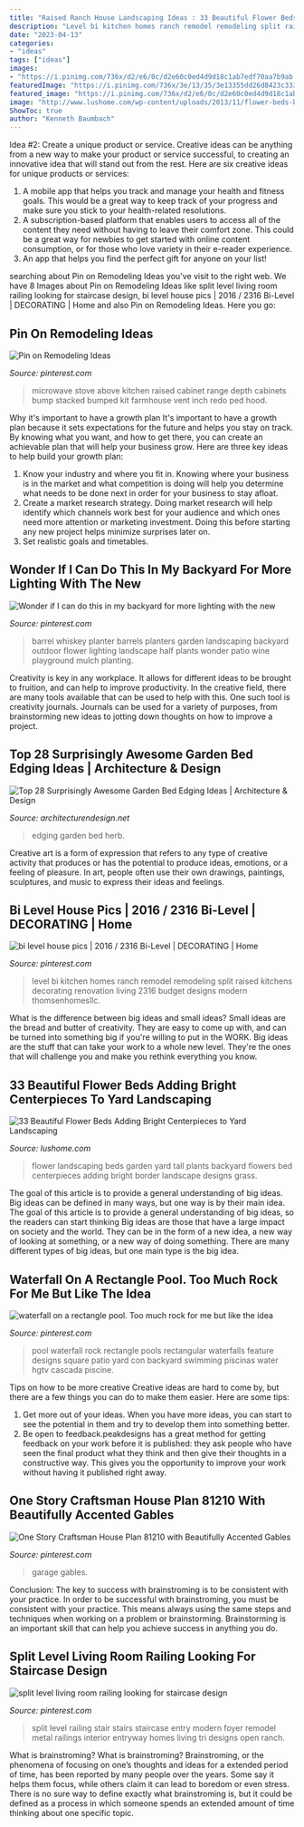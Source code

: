 ```yaml
---
title: "Raised Ranch House Landscaping Ideas : 33 Beautiful Flower Beds Adding Bright Centerpieces To Yard Landscaping"
description: "Level bi kitchen homes ranch remodel remodeling split raised kitchens decorating renovation living 2316 budget designs modern thomsenhomesllc"
date: "2023-04-13"
categories:
- "ideas"
tags: ["ideas"]
images:
- "https://i.pinimg.com/736x/d2/e6/0c/d2e60c0ed4d9d18c1ab7edf70aa7b9ab.jpg"
featuredImage: "https://i.pinimg.com/736x/3e/13/35/3e13355dd26d8423c33330f250c827a3.jpg"
featured_image: "https://i.pinimg.com/736x/d2/e6/0c/d2e60c0ed4d9d18c1ab7edf70aa7b9ab.jpg"
image: "http://www.lushome.com/wp-content/uploads/2013/11/flower-beds-backyard-landscaping-ideas-garden-design-26.jpg"
ShowToc: true
author: "Kenneth Baumbach"
---
```



Idea #2: Create a unique product or service.
Creative ideas can be anything from a new way to make your product or service successful, to creating an innovative idea that will stand out from the rest. Here are six creative ideas for unique products or services: 
1. A mobile app that helps you track and manage your health and fitness goals. This would be a great way to keep track of your progress and make sure you stick to your health-related resolutions. 
2. A subscription-based platform that enables users to access all of the content they need without having to leave their comfort zone. This could be a great way for newbies to get started with online content consumption, or for those who love variety in their e-reader experience. 
3. An app that helps you find the perfect gift for anyone on your list!

	

		
searching about Pin on Remodeling Ideas you've visit to the right web. We have 8 Images about Pin on Remodeling Ideas like split level living room railing looking for staircase design, bi level house pics | 2016 / 2316 Bi-Level | DECORATING | Home and also Pin on Remodeling Ideas. Here you go:
		
    
## Pin On Remodeling Ideas

<img loading=lazy src="https://i.pinimg.com/736x/d8/b8/d7/d8b8d7387aae81cc2e46c738a95cc227--microwave-above-stove-microwave-shelf.jpg" onerror="this.onerror=null;this.src='https://tse2.mm.bing.net/th?id=OIP.RwQrHls_7ER0tMvuIydd2AAAAA&amp;pid=15.1';" alt="Pin on Remodeling Ideas">

_Source: pinterest.com_

>microwave stove above kitchen raised cabinet range depth cabinets bump stacked bumped kit farmhouse vent inch redo ped hood. 

	

Why it's important to have a growth plan
It's important to have a growth plan because it sets expectations for the future and helps you stay on track. By knowing what you want, and how to get there, you can create an achievable plan that will help your business grow. Here are three key ideas to help build your growth plan: 
1. Know your industry and where you fit in. Knowing where your business is in the market and what competition is doing will help you determine what needs to be done next in order for your business to stay afloat. 
2. Create a market research strategy. Doing market research will help identify which channels work best for your audience and which ones need more attention or marketing investment. Doing this before starting any new project helps minimize surprises later on. 
3. Set realistic goals and timetables.

    
## Wonder If I Can Do This In My Backyard For More Lighting With The New

<img loading=lazy src="https://i.pinimg.com/736x/3e/13/35/3e13355dd26d8423c33330f250c827a3.jpg" onerror="this.onerror=null;this.src='https://tse3.mm.bing.net/th?id=OIP.A1uKB5X4Eq0_24kJCLPRqAHaJ6&amp;pid=15.1';" alt="Wonder if I can do this in my backyard for more lighting with the new">

_Source: pinterest.com_

>barrel whiskey planter barrels planters garden landscaping backyard outdoor flower lighting landscape half plants wonder patio wine playground mulch planting. 

	

Creativity is key in any workplace. It allows for different ideas to be brought to fruition, and can help to improve productivity. In the creative field, there are many tools available that can be used to help with this. One such tool is creativity journals. Journals can be used for a variety of purposes, from brainstorming new ideas to jotting down thoughts on how to improve a project.

    
## Top 28 Surprisingly Awesome Garden Bed Edging Ideas | Architecture &amp; Design

<img loading=lazy src="https://cdn.architecturendesign.net/wp-content/uploads/2015/04/Garden-Bed-Edging-Ideas-AD-27.jpg" onerror="this.onerror=null;this.src='https://tse1.mm.bing.net/th?id=OIP.2wt9rqbQuikhidolXVdYAQHaLH&amp;pid=15.1';" alt="Top 28 Surprisingly Awesome Garden Bed Edging Ideas | Architecture &amp; Design">

_Source: architecturendesign.net_

>edging garden bed herb. 

	

Creative art is a form of expression that refers to any type of creative activity that produces or has the potential to produce ideas, emotions, or a feeling of pleasure. In art, people often use their own drawings, paintings, sculptures, and music to express their ideas and feelings.

    
## Bi Level House Pics | 2016 / 2316 Bi-Level | DECORATING | Home

<img loading=lazy src="https://i.pinimg.com/736x/d2/e6/0c/d2e60c0ed4d9d18c1ab7edf70aa7b9ab.jpg" onerror="this.onerror=null;this.src='https://tse4.mm.bing.net/th?id=OIP.4jIe41GmK_E-KI_qbJ5gLAHaE6&amp;pid=15.1';" alt="bi level house pics | 2016 / 2316 Bi-Level | DECORATING | Home">

_Source: pinterest.com_

>level bi kitchen homes ranch remodel remodeling split raised kitchens decorating renovation living 2316 budget designs modern thomsenhomesllc. 

	

What is the difference between big ideas and small ideas?
Small ideas are the bread and butter of creativity. They are easy to come up with, and can be turned into something big if you're willing to put in the WORK. Big ideas are the stuff that can take your work to a whole new level. They're the ones that will challenge you and make you rethink everything you know.

    
## 33 Beautiful Flower Beds Adding Bright Centerpieces To Yard Landscaping

<img loading=lazy src="http://www.lushome.com/wp-content/uploads/2013/11/flower-beds-backyard-landscaping-ideas-garden-design-26.jpg" onerror="this.onerror=null;this.src='https://tse4.mm.bing.net/th?id=OIP.kxtOqiip6OHLZoSoyLLuxQAAAA&amp;pid=15.1';" alt="33 Beautiful Flower Beds Adding Bright Centerpieces to Yard Landscaping">

_Source: lushome.com_

>flower landscaping beds garden yard tall plants backyard flowers bed centerpieces adding bright border landscape designs grass. 

	

The goal of this article is to provide a general understanding of big ideas. Big ideas can be defined in many ways, but one way is by their main idea. The goal of this article is to provide a general understanding of big ideas, so the readers can start thinking
Big ideas are those that have a large impact on society and the world. They can be in the form of a new idea, a new way of looking at something, or a new way of doing something. There are many different types of big ideas, but one main type is the big idea.

    
## Waterfall On A Rectangle Pool. Too Much Rock For Me But Like The Idea

<img loading=lazy src="https://s-media-cache-ak0.pinimg.com/736x/7d/76/c8/7d76c8aee072fbd6a81bff5cc7844b10.jpg" onerror="this.onerror=null;this.src='https://tse4.mm.bing.net/th?id=OIP.a0EFe5QG2LDYlsSWzid2dgHaJ4&amp;pid=15.1';" alt="waterfall on a rectangle pool. Too much rock for me but like the idea">

_Source: pinterest.com_

>pool waterfall rock rectangle pools rectangular waterfalls feature designs square patio yard con backyard swimming piscinas water hgtv cascada piscine. 

	

Tips on how to be more creative
Creative ideas are hard to come by, but there are a few things you can do to make them easier. Here are some tips: 
1. Get more out of your ideas. When you have more ideas, you can start to see the potential in them and try to develop them into something better. 
2. Be open to feedback.peakdesigns has a great method for getting feedback on your work before it is published: they ask people who have seen the final product what they think and then give their thoughts in a constructive way. This gives you the opportunity to improve your work without having it published right away.

    
## One Story Craftsman House Plan 81210 With Beautifully Accented Gables

<img loading=lazy src="https://i.pinimg.com/736x/ef/0f/4c/ef0f4c9e9934c87e3417a8aad3532ecd.jpg" onerror="this.onerror=null;this.src='https://tse1.mm.bing.net/th?id=OIP.GiwwkqxcsN6g6kCi5sL7lQHaLH&amp;pid=15.1';" alt="One Story Craftsman House Plan 81210 with Beautifully Accented Gables">

_Source: pinterest.com_

>garage gables. 

	

Conclusion: The key to success with brainstroming is to be consistent with your practice.
In order to be successful with brainstroming, you must be consistent with your practice. This means always using the same steps and techniques when working on a problem or brainstorming. Brainstorming is an important skill that can help you achieve success in anything you do.

    
## Split Level Living Room Railing Looking For Staircase Design

<img loading=lazy src="https://i.pinimg.com/736x/0c/fe/df/0cfedfc4ff8ea0f945c0da4368a1fdd7.jpg" onerror="this.onerror=null;this.src='https://tse1.mm.bing.net/th?id=OIP.4BSTDVTbJHcbvf9Jv64e3gHaLI&amp;pid=15.1';" alt="split level living room railing looking for staircase design">

_Source: pinterest.com_

>split level railing stair stairs staircase entry modern foyer remodel metal railings interior entryway homes living tri designs open ranch. 

	

What is brainstroming?
What is brainstroming? Brainstroming, or the phenomena of focusing on one’s thoughts and ideas for a extended period of time, has been reported by many people over the years. Some say it helps them focus, while others claim it can lead to boredom or even stress. There is no sure way to define exactly what brainstroming is, but it could be defined as a process in which someone spends an extended amount of time thinking about one specific topic.


